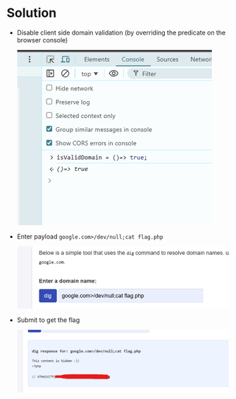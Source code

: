 # Solution

- Disable client side domain validation (by overriding the predicate on the browser console)

  ![](./1-disable-client-side-domain-validation.png)

- Enter payload `google.com>/dev/null;cat flag.php`

  ![](./2-enter-ci-payload.png)

- Submit to get the flag

  ![](./3-get-the-flag.png)